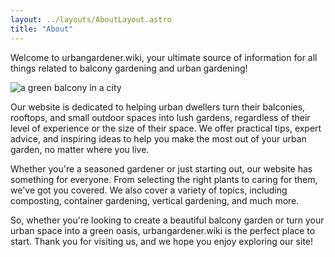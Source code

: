 ```yaml
---
layout: ../layouts/AboutLayout.astro
title: "About"
---
```


Welcome to urbangardener.wiki, your ultimate source of information for all things related to balcony gardening and urban gardening!

<div>
  <img src="/images/uploads/urban-gardener.jpg" class="sm:w-1/2 mx-auto" alt="a green balcony in a city">
</div>

Our website is dedicated to helping urban dwellers turn their balconies, rooftops, and small outdoor spaces into lush gardens, regardless of their level of experience or the size of their space. We offer practical tips, expert advice, and inspiring ideas to help you make the most out of your urban garden, no matter where you live.

Whether you're a seasoned gardener or just starting out, our website has something for everyone. From selecting the right plants to caring for them, we've got you covered. We also cover a variety of topics, including composting, container gardening, vertical gardening, and much more.

So, whether you're looking to create a beautiful balcony garden or turn your urban space into a green oasis, urbangardener.wiki is the perfect place to start. Thank you for visiting us, and we hope you enjoy exploring our site!
